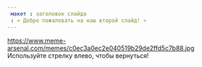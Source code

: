 ```yaml
---
 макет : заголовок слайда
 : « Добро пожаловать на наш второй слайд! »
---
```

https://www.meme-arsenal.com/memes/c0ec3a0ec2e040519b29de2ffd5c7b88.jpg
Используйте стрелку влево, чтобы вернуться!
